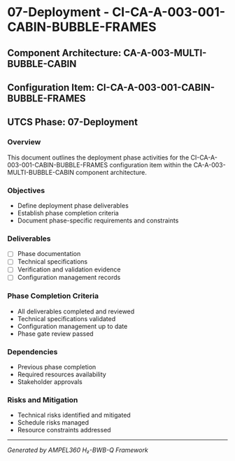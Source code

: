 # 07-Deployment - CI-CA-A-003-001-CABIN-BUBBLE-FRAMES

## Component Architecture: CA-A-003-MULTI-BUBBLE-CABIN
## Configuration Item: CI-CA-A-003-001-CABIN-BUBBLE-FRAMES
## UTCS Phase: 07-Deployment

### Overview
This document outlines the deployment phase activities for the CI-CA-A-003-001-CABIN-BUBBLE-FRAMES configuration item within the CA-A-003-MULTI-BUBBLE-CABIN component architecture.

### Objectives
- Define deployment phase deliverables
- Establish phase completion criteria
- Document phase-specific requirements and constraints

### Deliverables
- [ ] Phase documentation
- [ ] Technical specifications
- [ ] Verification and validation evidence
- [ ] Configuration management records

### Phase Completion Criteria
- All deliverables completed and reviewed
- Technical specifications validated
- Configuration management up to date
- Phase gate review passed

### Dependencies
- Previous phase completion
- Required resources availability
- Stakeholder approvals

### Risks and Mitigation
- Technical risks identified and mitigated
- Schedule risks managed
- Resource constraints addressed

---
*Generated by AMPEL360 H₂-BWB-Q Framework*
